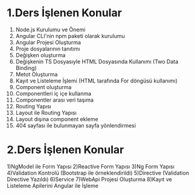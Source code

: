 # 1.Ders İşlenen Konular
1) Node.js Kurulumu ve Önemi
2) Angular CLI'nin npm paketi olarak kurulumu
3) Angular Projesi Oluşturma
4) Proje dosyalarının tanıtımı
5) Değişken oluşturma
6) Değişkenin TS Dosyasıyle HTML Dosyasında Kullanımı (Two Data Binding)
7) Metot Oluşturma
8) Kayıt ve Listeleme İşlemi (HTML tarafında For döngüsü kullanımı)
9) Component oluşturma
10) Componentleri iç içe kullanma
11) Componentler arası veri taşıma
12) Routing Yapısı
13) Layout ile Routing Yapısı
14) Layout dışına component ekleme
15) 404 sayfası ile bulunmayan sayfa yönlendirmesi

# 2.Ders İşlenen Konular
1)NgModel ile Form Yapısı
2)Reactive Form Yapısı
3)Ng Form Yapısı
4)Validation Kontrolü (Bootstrap ile örneklendirildi)
5)Directive (Validation Directive Yazıldı)
6)Service
7)WebApi Projesi Oluşturma
8)Kayıt ve Listeleme Apilerini Angular ile İşleme





